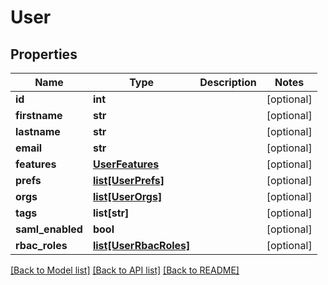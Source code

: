 # User

## Properties
Name | Type | Description | Notes
------------ | ------------- | ------------- | -------------
**id** | **int** |  | [optional] 
**firstname** | **str** |  | [optional] 
**lastname** | **str** |  | [optional] 
**email** | **str** |  | [optional] 
**features** | [**UserFeatures**](UserFeatures.md) |  | [optional] 
**prefs** | [**list[UserPrefs]**](UserPrefs.md) |  | [optional] 
**orgs** | [**list[UserOrgs]**](UserOrgs.md) |  | [optional] 
**tags** | **list[str]** |  | [optional] 
**saml_enabled** | **bool** |  | [optional] 
**rbac_roles** | [**list[UserRbacRoles]**](UserRbacRoles.md) |  | [optional] 

[[Back to Model list]](../README.md#documentation-for-models) [[Back to API list]](../README.md#documentation-for-api-endpoints) [[Back to README]](../README.md)

